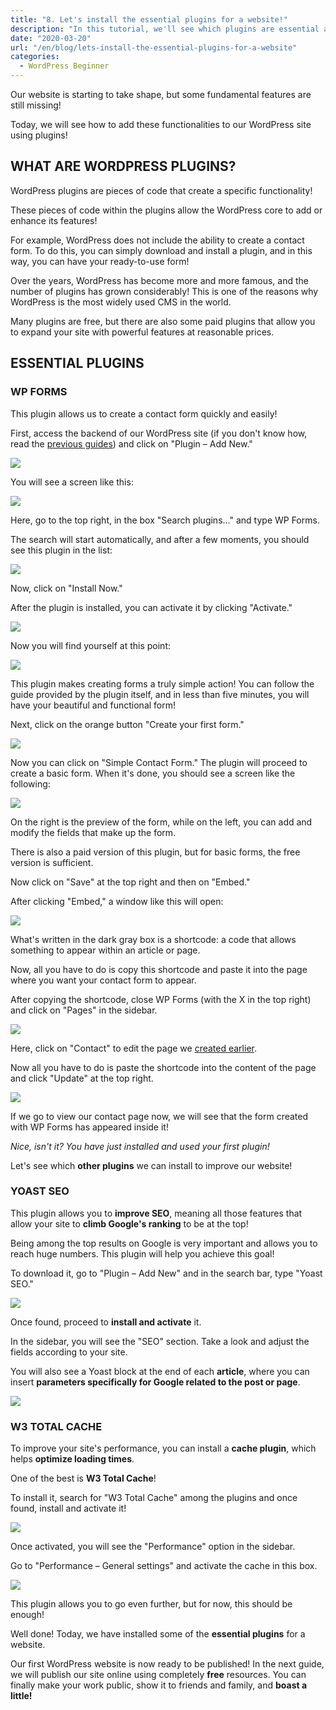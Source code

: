 ```yaml
---
title: "8. Let's install the essential plugins for a website!"
description: "In this tutorial, we'll see which plugins are essential and should not be missing on your WordPress website."
date: "2020-03-20"
url: "/en/blog/lets-install-the-essential-plugins-for-a-website"
categories:
  - WordPress Beginner
---
```



Our website is starting to take shape, but some fundamental features are still missing!

Today, we will see how to add these functionalities to our WordPress site using plugins!

## WHAT ARE WORDPRESS PLUGINS?

WordPress plugins are pieces of code that create a specific functionality!

These pieces of code within the plugins allow the WordPress core to add or enhance its features!

For example, WordPress does not include the ability to create a contact form. To do this, you can simply download and install a plugin, and in this way, you can have your ready-to-use form!

Over the years, WordPress has become more and more famous, and the number of plugins has grown considerably! This is one of the reasons why WordPress is the most widely used CMS in the world.

Many plugins are free, but there are also some paid plugins that allow you to expand your site with powerful features at reasonable prices.

## ESSENTIAL PLUGINS

### WP FORMS

This plugin allows us to create a contact form quickly and easily!

First, access the backend of our WordPress site (if you don't know how, read the [previous guides](/categories/inizia-qui/)) and click on "Plugin – Add New."

![](/images/Annotazione-2020-03-31-164744.png)

You will see a screen like this:

![](/images/image-1024x528-1.png)

Here, go to the top right, in the box "Search plugins..." and type WP Forms.

The search will start automatically, and after a few moments, you should see this plugin in the list:

![](/images/image-1-2.png)

Now, click on "Install Now."

After the plugin is installed, you can activate it by clicking "Activate."

![](/images/image-2.png)

Now you will find yourself at this point:

![](/images/image-3-1.png)

This plugin makes creating forms a truly simple action! You can follow the guide provided by the plugin itself, and in less than five minutes, you will have your beautiful and functional form!

Next, click on the orange button "Create your first form."

![](/images/image-4-1024x458-1.png)

Now you can click on "Simple Contact Form." The plugin will proceed to create a basic form. When it's done, you should see a screen like the following:

![](/images/image-5-1024x495-1.png)

On the right is the preview of the form, while on the left, you can add and modify the fields that make up the form.

There is also a paid version of this plugin, but for basic forms, the free version is sufficient.

Now click on "Save" at the top right and then on "Embed."

After clicking "Embed," a window like this will open:

![](/images/image-6.png)

What's written in the dark gray box is a shortcode: a code that allows something to appear within an article or page.

Now, all you have to do is copy this shortcode and paste it into the page where you want your contact form to appear.

After copying the shortcode, close WP Forms (with the X in the top right) and click on "Pages" in the sidebar.

![](/images/Annotazione-2020-03-31-170213-1024x294-1.png)

Here, click on "Contact" to edit the page we [created earlier](/en/blog/lets-create-the-pages-of-our-first-website/).

Now all you have to do is paste the shortcode into the content of the page and click "Update" at the top right.

![](/images/image-7-1024x458-1.png)

If we go to view our contact page now, we will see that the form created with WP Forms has appeared inside it!

_Nice, isn't it? You have just installed and used your first plugin!_

Let's see which **other plugins** we can install to improve our website!

### YOAST SEO

This plugin allows you to **improve SEO**, meaning all those features that allow your site to **climb Google's ranking** to be at the top!

Being among the top results on Google is very important and allows you to reach huge numbers. This plugin will help you achieve this goal!

To download it, go to "Plugin – Add New" and in the search bar, type "Yoast SEO."

![](/images/image-8-1.png)

Once found, proceed to **install and activate** it.

In the sidebar, you will see the "SEO" section. Take a look and adjust the fields according to your site.

You will also see a Yoast block at the end of each **article**, where you can insert **parameters specifically for Google related to the post or page**.

![](/images/image-9.png)

### W3 TOTAL CACHE

To improve your site's performance, you can install a **cache plugin**, which helps **optimize loading times**.

One of the best is **W3 Total Cache**!

To install it, search for "W3 Total Cache" among the plugins and once found, install and activate it!

![](/images/image-10-1.png)

Once activated, you will see the "Performance" option in the sidebar.

Go to "Performance – General settings" and activate the cache in this box.

![](/images/image-11-1024x188-1.png)

This plugin allows you to go even further, but for now, this should be enough!

Well done! Today, we have installed some of the **essential plugins** for a website.

Our first WordPress website is now ready to be published! In the next guide, we will publish our site online using completely **free** resources. You can finally make your work public, show it to friends and family, and **boast a little!**